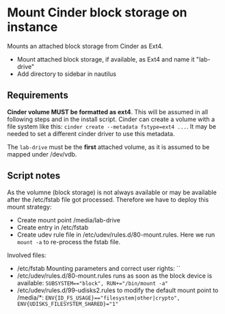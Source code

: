 # Mount Cinder block storage on instance

Mounts an attached block storage from Cinder as Ext4.

- Mount attached block storage, if available, as Ext4 and name it "lab-drive"
- Add directory to sidebar in nautilus

## Requirements

**Cinder volume MUST be formatted as ext4**. This will be assumed in all following steps and in the install script. Cinder can create a volume with a file system like this: `cinder create --metadata fstype=ext4 ...`. It may be needed to set a different cinder driver to use this metadata.

The `lab-drive` must be the **first** attached volume, as it is assumed to be mapped under /dev/vdb.

## Script notes

As the volumne (block storage) is not always available or may be available after the /etc/fstab file got processed. Therefore we have to deploy this mount strategy:

- Create mount point /media/lab-drive
- Create entry in /etc/fstab
- Create udev rule file in /etc/udev/rules.d/80-mount.rules. Here we run `mount -a` to re-process the fstab file.

Involved files: 

- /etc/fstab Mounting parameters and correct user rights:
	``
- /etc/udev/rules.d/80-mount.rules runs as soon as the block device is available:
	`SUBSYSTEM=="block", RUN+="/bin/mount -a"`
- /etc/udev/rules.d/99-udisks2.rules to modify the default mount point to /media/*:
	`ENV{ID_FS_USAGE}=="filesystem|other|crypto", ENV{UDISKS_FILESYSTEM_SHARED}="1"`
